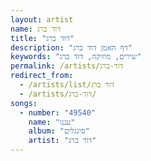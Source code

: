 ```yaml
---
layout: artist
name: דוד ברג
title: "דוד ברג"
description: "דף האמן דוד ברג"
keywords: "שירים, מוזיקה, דוד ברג"
permalink: /artists/דוד-ברג
redirect_from:
  - /artists/list/דוד ברג
  - /artists/דוד-ברג/
songs:
  - number: "49540"
    name: "עננו"
    album: "סינגלים"
    artist: "דוד ברג"
---
```

